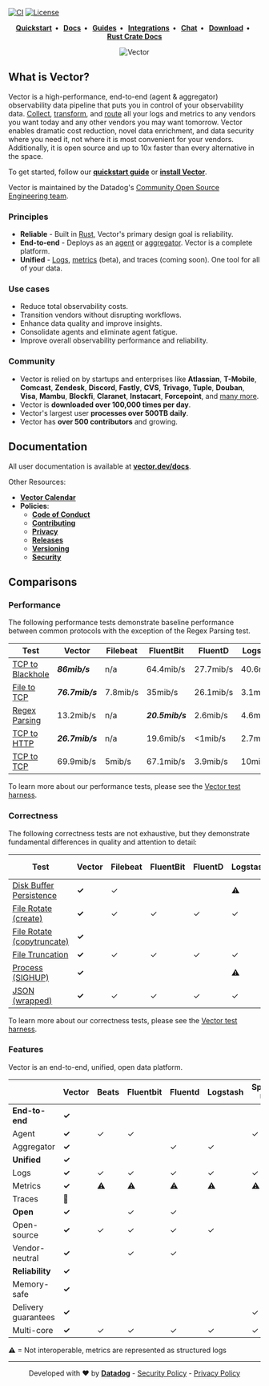 [![CI](https://github.com/vectordotdev/vector/actions/workflows/ci.yml/badge.svg)](https://github.com/vectordotdev/vector/actions/workflows/ci.yml)
[![License](https://img.shields.io/github/license/vectordotdev/vector)](https://github.com/vectordotdev/vector/blob/master/LICENSE)

<p align="center">
  <strong>
    <a href="https://vector.dev/docs/setup/quickstart/">Quickstart</a>&nbsp;&nbsp;&bull;&nbsp;&nbsp;
    <a href="https://vector.dev/docs/">Docs</a>&nbsp;&nbsp;&bull;&nbsp;&nbsp;
    <a href="https://vector.dev/guides/">Guides</a>&nbsp;&nbsp;&bull;&nbsp;&nbsp;
    <a href="https://vector.dev/components/">Integrations</a>&nbsp;&nbsp;&bull;&nbsp;&nbsp;
    <a href="https://chat.vector.dev">Chat</a>&nbsp;&nbsp;&bull;&nbsp;&nbsp;
    <a href="https://vector.dev/releases/latest/download/">Download</a>&nbsp;&nbsp;&bull;&nbsp;&nbsp;
    <a href="https://rust-doc.vector.dev/">Rust Crate Docs</a>
  </strong>
</p>
<p align="center">
  <img src="website/static/img/diagram.svg" alt="Vector">
</p>

## What is Vector?

Vector is a high-performance, end-to-end (agent & aggregator) observability data
pipeline that puts you in control of your observability data.
[Collect][docs.sources], [transform][docs.transforms], and [route][docs.sinks]
all your logs and metrics to any vendors you want today and any other
vendors you may want tomorrow. Vector enables dramatic cost reduction, novel
data enrichment, and data security where you need it, not where it is most
convenient for your vendors. Additionally, it is open source and up to 10x
faster than every alternative in the space.

To get started, follow our [**quickstart guide**][docs.quickstart] or [**install
Vector**][docs.installation].

Vector is maintained by the Datadog's [Community Open Source Engineering team](https://opensource.datadoghq.com/about/#the-community-open-source-engineering-team).

### Principles

* **Reliable** - Built in [Rust][urls.rust], Vector's primary design goal is reliability.
* **End-to-end** - Deploys as an [agent][docs.roles#agent] or [aggregator][docs.roles#aggregator]. Vector is a complete platform.
* **Unified** - [Logs][docs.data-model.log], [metrics][docs.data-model.metric] (beta), and traces (coming soon). One tool for all of your data.

### Use cases

* Reduce total observability costs.
* Transition vendors without disrupting workflows.
* Enhance data quality and improve insights.
* Consolidate agents and eliminate agent fatigue.
* Improve overall observability performance and reliability.

### Community

* Vector is relied on by startups and enterprises like **Atlassian**, **T-Mobile**,
  **Comcast**, **Zendesk**, **Discord**, **Fastly**, **CVS**, **Trivago**,
  **Tuple**, **Douban**, **Visa**, **Mambu**, **Blockfi**, **Claranet**,
  **Instacart**, **Forcepoint**, and [many more][urls.production_users].
* Vector is **downloaded over 100,000 times per day**.
* Vector's largest user **processes over 500TB daily**.
* Vector has **over 500 contributors** and growing.

## Documentation

All user documentation is available at **[vector.dev/docs](https://vector.dev/docs)**.

Other Resources:

* [**Vector Calendar**][urls.vector_calendar]
* **Policies**:
  * [**Code of Conduct**][urls.vector_code_of_conduct]
  * [**Contributing**][urls.vector_contributing_policy]
  * [**Privacy**][urls.vector_privacy_policy]
  * [**Releases**][urls.vector_releases_policy]
  * [**Versioning**][urls.vector_versioning_policy]
  * [**Security**][urls.vector_security_policy]

## Comparisons

### Performance

The following performance tests demonstrate baseline performance between
common protocols with the exception of the Regex Parsing test.

| Test                                                                                                                   | Vector          | Filebeat | FluentBit       | FluentD   | Logstash  | SplunkUF        | SplunkHF |
| ---------------------------------------------------------------------------------------------------------------------- | --------------- | -------- | --------------- | --------- | --------- | --------------- | -------- |
| [TCP to Blackhole](https://github.com/vectordotdev/vector-test-harness/tree/master/cases/tcp_to_blackhole_performance) | _**86mib/s**_   | n/a      | 64.4mib/s       | 27.7mib/s | 40.6mib/s | n/a             | n/a      |
| [File to TCP](https://github.com/vectordotdev/vector-test-harness/tree/master/cases/file_to_tcp_performance)           | _**76.7mib/s**_ | 7.8mib/s | 35mib/s         | 26.1mib/s | 3.1mib/s  | 40.1mib/s       | 39mib/s  |
| [Regex Parsing](https://github.com/vectordotdev/vector-test-harness/tree/master/cases/regex_parsing_performance)       | 13.2mib/s       | n/a      | _**20.5mib/s**_ | 2.6mib/s  | 4.6mib/s  | n/a             | 7.8mib/s |
| [TCP to HTTP](https://github.com/vectordotdev/vector-test-harness/tree/master/cases/tcp_to_http_performance)           | _**26.7mib/s**_ | n/a      | 19.6mib/s       | <1mib/s   | 2.7mib/s  | n/a             | n/a      |
| [TCP to TCP](https://github.com/vectordotdev/vector-test-harness/tree/master/cases/tcp_to_tcp_performance)             | 69.9mib/s       | 5mib/s   | 67.1mib/s       | 3.9mib/s  | 10mib/s   | _**70.4mib/s**_ | 7.6mib/s |

To learn more about our performance tests, please see the [Vector test harness][urls.vector_test_harness].

### Correctness

The following correctness tests are not exhaustive, but they demonstrate
fundamental differences in quality and attention to detail:

| Test                                                                                                                                 | Vector | Filebeat | FluentBit | FluentD | Logstash | Splunk UF | Splunk HF |
| ------------------------------------------------------------------------------------------------------------------------------------ | ------ | -------- | --------- | ------- | -------- | --------- | --------- |
| [Disk Buffer Persistence](https://github.com/vectordotdev/vector-test-harness/tree/master/cases/disk_buffer_persistence_correctness) | **✓**  | ✓        |           |         | ⚠        | ✓         | ✓         |
| [File Rotate (create)](https://github.com/vectordotdev/vector-test-harness/tree/master/cases/file_rotate_create_correctness)         | **✓**  | ✓        | ✓         | ✓       | ✓        | ✓         | ✓         |
| [File Rotate (copytruncate)](https://github.com/vectordotdev/vector-test-harness/tree/master/cases/file_rotate_truncate_correctness) | **✓**  |          |           |         |          | ✓         | ✓         |
| [File Truncation](https://github.com/vectordotdev/vector-test-harness/tree/master/cases/file_truncate_correctness)                   | **✓**  | ✓        | ✓         | ✓       | ✓        | ✓         | ✓         |
| [Process (SIGHUP)](https://github.com/vectordotdev/vector-test-harness/tree/master/cases/sighup_correctness)                         | **✓**  |          |           |         | ⚠        | ✓         | ✓         |
| [JSON (wrapped)](https://github.com/vectordotdev/vector-test-harness/tree/master/cases/wrapped_json_correctness)                     | **✓**  | ✓        | ✓         | ✓       | ✓        | ✓         | ✓         |

To learn more about our correctness tests, please see the [Vector test harness][urls.vector_test_harness].

### Features

Vector is an end-to-end, unified, open data platform.

|                     | **Vector** | Beats | Fluentbit | Fluentd | Logstash | Splunk UF | Splunk HF | Telegraf |
| ------------------- | ---------- | ----- | --------- | ------- | -------- | --------- | --------- | -------- |
| **End-to-end**      | **✓**      |       |           |         |          |           |           | ✓        |
| Agent               | **✓**      | ✓     | ✓         |         |          | ✓         |           | ✓        |
| Aggregator          | **✓**      |       |           | ✓       | ✓        |           | ✓         | ✓        |
| **Unified**         | **✓**      |       |           |         |          |           |           | ✓        |
| Logs                | **✓**      | ✓     | ✓         | ✓       | ✓        | ✓         | ✓         | ✓        |
| Metrics             | **✓**      | ⚠     | ⚠         | ⚠       | ⚠        | ⚠         | ⚠         | ✓        |
| Traces              | 🚧         |       |           |         |          |           |           |          |
| **Open**            | **✓**      |       | ✓         | ✓       |          |           |           | ✓        |
| Open-source         | **✓**      | ✓     | ✓         | ✓       | ✓        |           |           | ✓        |
| Vendor-neutral      | **✓**      |       | ✓         | ✓       |          |           |           | ✓        |
| **Reliability**     | **✓**      |       |           |         |          |           |           |          |
| Memory-safe         | **✓**      |       |           |         |          |           |           | ✓        |
| Delivery guarantees | **✓**      |       |           |         |          | ✓         | ✓         |          |
| Multi-core          | **✓**      | ✓     | ✓         | ✓       | ✓        | ✓         | ✓         | ✓        |


⚠ = Not interoperable, metrics are represented as structured logs

---

<p align="center">
  Developed with ❤️ by <strong><a href="https://datadoghq.com">Datadog</a></strong> - <a href="https://github.com/vectordotdev/vector/security/policy">Security Policy</a> - <a href="https://github.com/vectordotdev/vector/blob/master/PRIVACY.md">Privacy Policy</a>
</p>

[docs.about.concepts]: https://vector.dev/docs/introduction/concepts/
[docs.about.introduction]: https://vector.dev/docs/introduction/
[docs.administration.monitoring]: https://vector.dev/docs/administration/monitoring/
[docs.administration.management]: https://vector.dev/docs/administration/management/
[docs.administration.upgrading]: https://vector.dev/docs/administration/upgrading/
[docs.administration.validating]: https://vector.dev/docs/administration/validating/
[docs.architecture.concurrency-model]: https://vector.dev/docs/architecture/concurrency-model/
[docs.architecture.data-model]: https://vector.dev/docs/architecture/data-model/
[docs.architecture.pipeline-model]: https://vector.dev/docs/architecture/pipeline-model/
[docs.architecture.runtime-model]: https://vector.dev/docs/architecture/runtime-model/
[docs.configuration.sinks]: https://vector.dev/docs/reference/configuration/sinks/
[docs.configuration.sources]: https://vector.dev/docs/reference/configuration/sources/
[docs.configuration.tests]: https://vector.dev/docs/reference/configuration/tests/
[docs.configuration.transforms]: https://vector.dev/docs/reference/configuration/transforms/
[docs.configuration.enrichment_tables]: https://vector.dev/docs/reference/configuration/global-options/#enrichment_tables
[docs.data-model.log]: https://vector.dev/docs/architecture/data-model/log/
[docs.data-model.metric]: https://vector.dev/docs/architecture/data-model/metric/
[docs.deployment.roles]: https://vector.dev/docs/setup/deployment/roles/
[docs.deployment.topologies]: https://vector.dev/docs/setup/deployment/topologies/
[docs.deployment]: https://vector.dev/docs/setup/deployment/
[docs.installation.manual]: https://vector.dev/docs/setup/installation/manual/
[docs.installation.operating_systems]: https://vector.dev/docs/setup/installation/operating-systems/
[docs.installation.package_managers]: https://vector.dev/docs/setup/installation/package-managers/
[docs.installation.platforms]: https://vector.dev/docs/setup/installation/platforms/
[docs.installation]: https://vector.dev/docs/setup/installation/
[docs.architecture.adaptive-request-concurrency]: https://vector.dev/docs/architecture/arc/
[docs.platforms.kubernetes]: https://vector.dev/docs/setup/installation/platforms/kubernetes/
[docs.quickstart]: https://vector.dev/docs/setup/quickstart/
[docs.reference.api]: https://vector.dev/docs/reference/api/
[docs.reference.cli]: https://vector.dev/docs/reference/cli/
[docs.reference.vrl]: https://vector.dev/docs/reference/vrl/
[docs.roles#agent]: https://vector.dev/docs/setup/deployment/roles/#agent
[docs.roles#aggregator]: https://vector.dev/docs/setup/deployment/roles/#aggregator
[docs.setup.installation]: https://vector.dev/docs/setup/installation/
[docs.setup.quickstart]: https://vector.dev/docs/setup/quickstart/
[docs.sinks.aws_cloudwatch_logs]: https://vector.dev/docs/reference/configuration/sinks/aws_cloudwatch_logs/
[docs.sinks.aws_s3]: https://vector.dev/docs/reference/configuration/sinks/aws_s3/
[docs.sinks.clickhouse]: https://vector.dev/docs/reference/configuration/sinks/clickhouse/
[docs.sinks.elasticsearch]: https://vector.dev/docs/reference/configuration/sinks/elasticsearch/
[docs.sinks.gcp_cloud_storage]: https://vector.dev/docs/reference/configuration/sinks/gcp_cloud_storage/
[docs.sinks]: https://vector.dev/docs/reference/configuration/sinks/
[docs.sources.docker_logs]: https://vector.dev/docs/reference/configuration/sources/docker_logs/
[docs.sources.file]: https://vector.dev/docs/reference/configuration/sources/file/
[docs.sources.http]: https://vector.dev/docs/reference/configuration/sources/http/
[docs.sources.journald]: https://vector.dev/docs/reference/configuration/sources/journald/
[docs.sources.kafka]: https://vector.dev/docs/reference/configuration/sources/kafka/
[docs.sources.socket]: https://vector.dev/docs/reference/configuration/sources/socket/
[docs.sources]: https://vector.dev/docs/reference/configuration/sources/
[docs.transforms.dedupe]: https://vector.dev/docs/reference/configuration/transforms/dedupe/
[docs.transforms.filter]: https://vector.dev/docs/reference/configuration/transforms/filter/
[docs.transforms.log_to_metric]: https://vector.dev/docs/reference/configuration/transforms/log_to_metric/
[docs.transforms.lua]: https://vector.dev/docs/reference/configuration/transforms/lua/
[docs.transforms.remap]: https://vector.dev/docs/reference/configuration/transforms/remap/
[docs.transforms]: https://vector.dev/docs/reference/configuration/transforms/
[docs.introduction.architecture]: https://vector.dev/docs/architecture/
[docs.introduction.guarantees]: https://vector.dev/docs/introduction/guarantees/
[docs.introduction.architecture]: https://vector.dev/docs/architecture/
[urls.production_users]: https://github.com/vectordotdev/vector/issues/790
[urls.rust]: https://www.rust-lang.org/
[urls.vector_calendar]: https://calendar.vector.dev
[urls.vector_chat]: https://chat.vector.dev
[urls.vector_code_of_conduct]: https://github.com/vectordotdev/vector/blob/master/CODE_OF_CONDUCT.md
[urls.vector_contributing_policy]: https://github.com/vectordotdev/vector/blob/master/CONTRIBUTING.md
[urls.vector_community]: https://vector.dev/community/
[urls.vector_privacy_policy]: https://github.com/vectordotdev/vector/blob/master/PRIVACY.md
[urls.vector_release_policy]: https://github.com/vectordotdev/vector/blob/master/RELEASING.md
[urls.vector_releases]: https://vector.dev/releases/
[urls.vector_releases_policy]: https://github.com/vectordotdev/vector/blob/master/RELEASES.md
[urls.vector_security_policy]: https://github.com/vectordotdev/vector/security/policy
[urls.vector_test_harness]: https://github.com/vectordotdev/vector-test-harness/
[urls.vector_twitter]: https://twitter.com/vectordotdev
[urls.vector_versioning_policy]: https://github.com/vectordotdev/vector/blob/master/VERSIONING.md
[urls.vote_feature]: https://github.com/vectordotdev/vector/issues?q=is%3Aissue+is%3Aopen+sort%3Areactions-%2B1-desc+label%3A%22type%3A+feature%22

